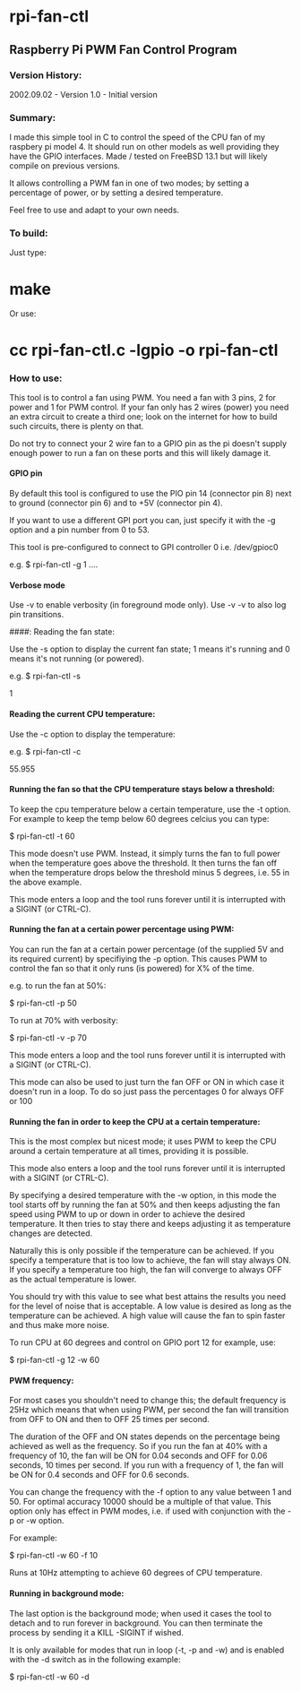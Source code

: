 # rpi-fan-ctl
## Raspberry Pi PWM Fan Control Program

### Version History: 
  
2002.09.02 - Version 1.0 - Initial version

### Summary: 

I made this simple tool in C to control the speed of the CPU fan of my 
raspbery pi model 4. It should run on other models as well providing they 
have the GPIO interfaces. Made / tested on FreeBSD 13.1 but will likely 
compile on previous versions.  

It allows controlling a PWM fan in one of two modes; by setting a percentage
of power, or by setting a desired temperature. 

Feel free to use and adapt to your own needs.

### To build: 

Just type:

# make

Or use:

# cc rpi-fan-ctl.c -lgpio -o rpi-fan-ctl

### How to use: 

This tool is to control a fan using PWM. You need a fan with 3 pins, 2 for 
power and 1 for PWM control. If your fan only has 2 wires (power) 
you need an extra circuit to create a third one; look on the internet for
how to build such circuits, there is plenty on that. 

Do not try to connect your 2 wire fan to a GPIO pin as the pi doesn't supply
enough power to run a fan on these ports and this will likely damage it. 

#### GPIO pin

By default this tool is configured to use the PIO pin 14 (connector pin 8)
next to ground (connector pin 6) and to +5V (connector pin 4).

If you want to use a different GPI port you can, just specify it with the 
-g option and a pin number from 0 to 53. 

This tool is pre-configured to connect to GPI controller 0 i.e. /dev/gpioc0

e.g. $ rpi-fan-ctl -g 1 ....

#### Verbose mode

Use -v to enable verbosity (in foreground mode only). Use -v -v to also log
pin transitions. 

####: Reading the fan state:

Use the -s option to display the current fan state; 1 means it's running and 0 means it's not running (or powered). 

e.g. $ rpi-fan-ctl -s 
 
1

#### Reading the current CPU temperature: 

Use the -c option to display the temperature: 

e.g. $ rpi-fan-ctl -c

55.955

#### Running the fan so that the CPU temperature stays below a threshold: 

To keep the cpu temperature below a certain temperature, use the -t option. For example to keep the temp below 60 degrees celcius you can type: 

$ rpi-fan-ctl -t 60

This mode doesn't use PWM. Instead, it simply turns the fan to full power 
when the temperature goes above the threshold. It then turns the fan off when 
the temperature drops below the threshold minus 5 degrees, i.e. 55 in the above
example.

This mode enters a loop and the tool runs forever until it is interrupted 
with a SIGINT (or CTRL-C). 

#### Running the fan at a certain power percentage using PWM:

You can run the fan at a certain power percentage (of the supplied 5V and its 
required current) by specifiying the -p option. This causes PWM to control the 
fan so that it only runs (is powered) for X% of the time. 

e.g. to run the fan at 50%: 

$ rpi-fan-ctl -p 50

To run at 70% with verbosity: 

$ rpi-fan-ctl -v -p 70

This mode enters a loop and the tool runs forever until it is interrupted 
with a SIGINT (or CTRL-C). 

This mode can also be used to just turn the fan OFF or ON in which case
it doesn't run in a loop. To do so just pass the percentages 0 for always OFF
or 100 

#### Running the fan in order to keep the CPU at a certain temperature: 

This is the most complex but nicest mode; it uses PWM to keep the CPU around a 
certain temperature at all times, providing it is possible. 

This mode also enters a loop and the tool runs forever until it is interrupted 
with a SIGINT (or CTRL-C). 

By specifying a desired temperature with the -w option, in this mode the tool
starts off by running the fan at 50% and then keeps adjusting the fan speed 
using PWM to up or down in order to achieve the desired temperature. It then 
tries to stay there and keeps adjusting it as temperature changes are detected. 

Naturally this is only possible if the temperature can be achieved. If you 
specify a temperature that is too low to achieve, the fan will stay always ON. 
If you specify a temperature too high, the fan will converge to always OFF as 
the actual temperature is lower. 

You should try with this value to see what best attains the results you need
for the level of noise that is acceptable. A low value is desired as long as 
the temperature can be achieved. A high value will cause the fan to spin faster
and thus make more noise. 

To run CPU at 60 degrees and control on GPIO port 12 for example, use: 

$ rpi-fan-ctl -g 12 -w 60 

#### PWM frequency:

For most cases you shouldn't need to change this; the default frequency is 
25Hz which means that when using PWM, per second the fan will transition from 
OFF to ON and then to OFF 25 times per second. 

The duration of the OFF and ON states depends on the percentage being achieved
as well as the frequency. So if you run the fan at 40% with a frequency of 10, 
the fan will be ON for 0.04 seconds and OFF for 0.06 seconds, 10 times per
second. If you run with a frequency of 1, the fan will be ON for 0.4 seconds 
and OFF for 0.6 seconds. 

You can change the frequency with the -f option to any value between 1 and 50. 
For optimal accuracy 10000 should be a multiple of that value. This option
only has effect in PWM modes, i.e. if used with conjunction with the -p or 
-w option. 

For example: 

$ rpi-fan-ctl -w 60 -f 10 

Runs at 10Hz attempting to achieve 60 degrees of CPU temperature. 

#### Running in background mode:

The last option is the background mode; when used it cases the tool to
detach and to run forever in background. You can then terminate the process
by sending it a KILL -SIGINT if wished. 

It is only available for modes that run in loop (-t, -p and -w) and is 
enabled with the -d switch as in the following example: 

$ rpi-fan-ctl -w 60 -d 

